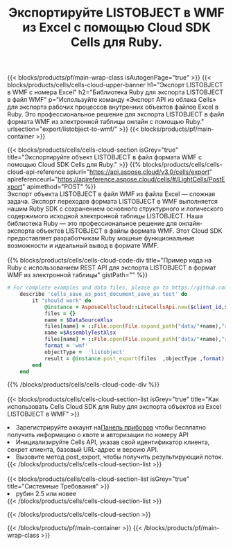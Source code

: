 ﻿---
title:  Экспортируйте LISTOBJECT в WMF из Excel с помощью Cloud SDK Cells для Ruby.
description:  Aspose.Cells Cloud REST API поддерживает экспорт файлов формата {0} в {1} с помощью {2}.
---
{{< blocks/products/pf/main-wrap-class isAutogenPage="true" >}}
{{< blocks/products/cells/cells-cloud-upper-banner h1="Экспорт LISTOBJECT в WMF с номера Excel" h2="Библиотека Ruby для экспорта LISTOBJECT в файл WMF" p="Используйте команду «Экспорт API из облака Cells» для экспорта рабочих процессов внутренних объектов файлов Excel в Ruby. Это профессиональное решение для экспорта LISTOBJECT в файл формата WMF из электронной таблицы онлайн с помощью Ruby." urlsection="export/listobject-to-wmf/" >}}
{{< blocks/products/pf/main-container >}}

{{< blocks/products/cells/cells-cloud-section isGrey="true" title="Экспортируйте объект LISTOBJECT в файл формата WMF с помощью Cloud SDK Cells для Ruby." >}}
{{% blocks/products/cells/cells-cloud-api-reference apiurl="https://api.aspose.cloud/v3.0/cells/export" apireferenceurl="https://apireference.aspose.cloud/cells/#/LightCells/PostExport" apimethod="POST" %}}
<br/>
Экспорт объекта LISTOBJECT в файл WMF из файла Excel — сложная задача. Экспорт переходов формата LISTOBJECT в WMF выполняется нашим Ruby SDK с сохранением основного структурного и логического содержимого исходной электронной таблицы LISTOBJECT. Наша библиотека Ruby — это профессиональное решение для онлайн-экспорта объектов LISTOBJECT в файлы формата WMF. Этот Cloud SDK предоставляет разработчикам Ruby мощные функциональные возможности и идеальный вывод в формате WMF.
<br/>
<br/>
{{% blocks/products/cells/cells-cloud-code-div title="Пример кода на Ruby с использованием REST API для экспорта LISTOBJECT в формат WMF из электронной таблицы" gistPath="" %}}
  
```ruby
# For complete examples and data files, please go to https://github.com/aspose-cells-cloud/aspose-cells-cloud-ruby/
    describe 'cells_save_as_post_document_save_as test' do
        it "should work" do
            @instance = AsposeCellsCloud::LiteCellsApi.new($client_id,$client_secret,"v3.0","https://api.aspose.cloud/")
            files = {}      
            name = $DataSourceXlsx
            files[name] = ::File.open(File.expand_path("data/"+name),"r") 
            name =$AssemblyTestXlsx 
            files[name] = ::File.open(File.expand_path("data/"+name),"r")
            format = 'wmf'
            objectType =  'listobject'
            result = @instance.post_export(files  ,objectType ,format)    
        end
    end
```
   
{{% /blocks/products/cells/cells-cloud-code-div %}}
<br/>
<br/>
{{< blocks/products/cells/cells-cloud-section-list isGrey="true" title="Как использовать Cells Cloud SDK для Ruby для экспорта объектов из Excel LISTOBJECT в WMF" >}}
<li> Зарегистрируйте аккаунт на<a href="https://dashboard.aspose.cloud/">Панель приборов</a> чтобы бесплатно получить информацию о квоте и авторизации по номеру API</li>
<li>Инициализируйте Cells API, указав свой идентификатор клиента, секрет клиента, базовый URL-адрес и версию API.</li>
<li>Вызовите метод post_export, чтобы получить результирующий поток.</li>
{{< /blocks/products/cells/cells-cloud-section-list >}}
<br/>
<br/>
{{< blocks/products/cells/cells-cloud-section-list isGrey="true" title="Системные Требования" >}}
<li>рубин 2.5 или новее</li>
{{< /blocks/products/cells/cells-cloud-section-list >}}

{{< /blocks/products/cells/cells-cloud-section >}}

{{< /blocks/products/pf/main-container >}}
{{< /blocks/products/pf/main-wrap-class >}}
